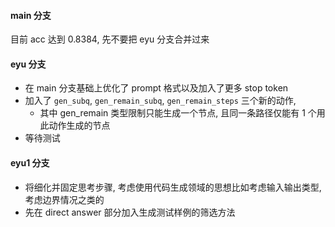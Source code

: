 #### main 分支
目前 acc 达到 0.8384, 先不要把 eyu 分支合并过来
#### eyu 分支
- 在 main 分支基础上优化了 prompt 格式以及加入了更多 stop token
- 加入了 `gen_subq`, `gen_remain_subq`, `gen_remain_steps` 三个新的动作, 
  - 其中 gen_remain 类型限制只能生成一个节点, 且同一条路径仅能有 1 个用此动作生成的节点
- 等待测试
#### eyu1 分支
- 将细化并固定思考步骤, 考虑使用代码生成领域的思想比如考虑输入输出类型, 考虑边界情况之类的
- 先在 direct answer 部分加入生成测试样例的筛选方法
